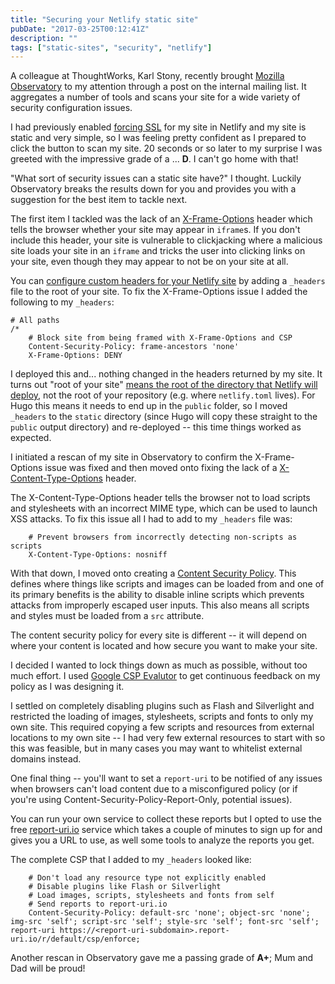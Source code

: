 ```yaml
---
title: "Securing your Netlify static site"
pubDate: "2017-03-25T00:12:41Z"
description: ""
tags: ["static-sites", "security", "netlify"]
---
```


A colleague at ThoughtWorks, Karl Stony, recently brought [Mozilla Observatory](https://observatory.mozilla.org/) to my attention through a post on the internal mailing list. It aggregates a number of tools and scans your site for a wide variety of security configuration issues.

I had previously enabled [forcing SSL](https://www.netlify.com/docs/ssl/#forcing-ssl) for my site in Netlify and my site is static and very simple, so I was feeling pretty confident as I prepared to click the button to scan my site. 20 seconds or so later to my surprise I was greeted with the impressive grade of a ... **D**. I can't go home with that!

"What sort of security issues can a static site have?" I thought. Luckily Observatory breaks the results down for you and provides you with a suggestion for the best item to tackle next.

The first item I tackled was the lack of an [X-Frame-Options](https://wiki.mozilla.org/Security/Guidelines/Web_Security#X-Frame-Options) header which tells the browser whether your site may appear in `iframe`s. If you don't include this header, your site is vulnerable to clickjacking where a malicious site loads your site in an `iframe` and tricks the user into clicking links on your site, even though they may appear to not be on your site at all.

You can [configure custom headers for your Netlify site](https://www.netlify.com/docs/headers-and-basic-auth/#custom-headers) by adding a `_headers` file to the root of your site. To fix the X-Frame-Options issue I added the following to my `_headers`:

```
# All paths
/*
    # Block site from being framed with X-Frame-Options and CSP
    Content-Security-Policy: frame-ancestors 'none'
    X-Frame-Options: DENY
```

I deployed this and... nothing changed in the headers returned by my site. It turns out "root of your site" [means the root of the directory that Netlify will deploy](https://gitter.im/netlify/community?at=57b62aec187885ef4f5ba670), not the root of your repository (e.g. where `netlify.toml` lives). For Hugo this means it needs to end up in the `public` folder, so I moved `_headers` to the `static` directory (since Hugo will copy these straight to the `public` output directory) and re-deployed -- this time things worked as expected.

I initiated a rescan of my site in Observatory to confirm the X-Frame-Options issue was fixed and then moved onto fixing the lack of a [X-Content-Type-Options](https://wiki.mozilla.org/Security/Guidelines/Web_Security#X-Content-Type-Options) header.

The X-Content-Type-Options header tells the browser not to load scripts and stylesheets with an incorrect MIME type, which can be used to launch XSS attacks. To fix this issue all I had to add to my `_headers` file was:

```
    # Prevent browsers from incorrectly detecting non-scripts as scripts
    X-Content-Type-Options: nosniff
```

With that down, I moved onto creating a [Content Security Policy](https://wiki.mozilla.org/Security/Guidelines/Web_Security#Content_Security_Policy). This defines where things like scripts and images can be loaded from and one of its primary benefits is the ability to disable inline scripts which prevents attacks from improperly escaped user inputs. This also means all scripts and styles must be loaded from a `src` attribute.

The content security policy for every site is different -- it will depend on where your content is located and how secure you want to make your site.

I decided I wanted to lock things down as much as possible, without too much effort. I used [Google CSP Evalutor](https://csp-evaluator.withgoogle.com) to get continuous feedback on my policy as I was designing it.

I settled on completely disabling plugins such as Flash and Silverlight and restricted the loading of images, stylesheets, scripts and fonts to only my own site. This required copying a few scripts and resources from external locations to my own site -- I had very few external resources to start with so this was feasible, but in many cases you may want to whitelist external domains instead.

One final thing -- you'll want to set a `report-uri` to be notified of any issues when browsers can't load content due to a misconfigured policy (or if you're using Content-Security-Policy-Report-Only, potential issues).

You can run your own service to collect these reports but I opted to use the free [report-uri.io](https://report-uri.io) service which takes a couple of minutes to sign up for and gives you a URL to use, as well some tools to analyze the reports you get.

The complete CSP that I added to my `_headers` looked like:

```
    # Don't load any resource type not explicitly enabled
    # Disable plugins like Flash or Silverlight
    # Load images, scripts, stylesheets and fonts from self
    # Send reports to report-uri.io
    Content-Security-Policy: default-src 'none'; object-src 'none'; img-src 'self'; script-src 'self'; style-src 'self'; font-src 'self'; report-uri https://<report-uri-subdomain>.report-uri.io/r/default/csp/enforce;
```

Another rescan in Observatory gave me a passing grade of **A+**; Mum and Dad will be proud!
